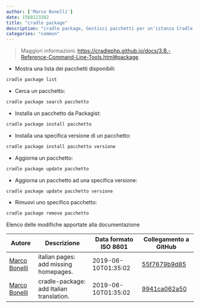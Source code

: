 ```yaml
---
author: ['Marco Bonelli']
date: 1560123302
title: "cradle package"
description: "cradle package, Gestisci pacchetti per un'istanza Cradle."
categories: "common"
---
```

> Maggiori informazioni: <https://cradlephp.github.io/docs/3.B.-Reference-Command-Line-Tools.html#package>.

- Mostra una lista dei pacchetti disponibili:

```bash
cradle package list
```

- Cerca un pacchetto:

```bash
cradle package search pacchetto
```

- Installa un pacchetto da Packagist:

```bash
cradle package install pacchetto
```

- Installa una specifica versione di un pacchetto:

```bash
cradle package install pacchetto versione
```

- Aggiorna un pacchetto:

```bash
cradle package update pacchetto
```

- Aggiorna un pacchetto ad una specifica versione:

```bash
cradle package update pacchetto versione
```

- Rimuovi uno specifico pacchetto:

```bash
cradle package remove pacchetto
```
Elenco delle modifiche apportate alla documentazione


Autore | Descrizione | Data formato ISO 8601 | Collegamento a GitHub
------|-----|-----|-----
[Marco Bonelli](mailto:marco@mebeim.net) | italian pages: add missing homepages. | 2019-06-10T01:35:02 | [55f7679b9d85](https://github.com/tldr-pages/tldr/commit/55f7679b9d85480f6c81738bd32c7901a1db36fe)
[Marco Bonelli](mailto:mb5.marcob@gmail.com) | cradle-package: add Italian translation. | 2019-06-10T01:35:02 | [9941ca062a50](https://github.com/tldr-pages/tldr/commit/9941ca062a50a65d9082e5583fa149e2b9aeeaa9)

